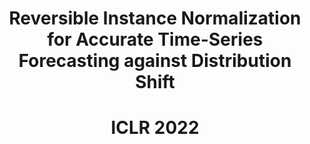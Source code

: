 <h1 align="center">
Reversible Instance Normalization for Accurate Time-Series Forecasting against Distribution Shift 

</h1>

<h1 align="center">

ICLR 2022
</h1>
